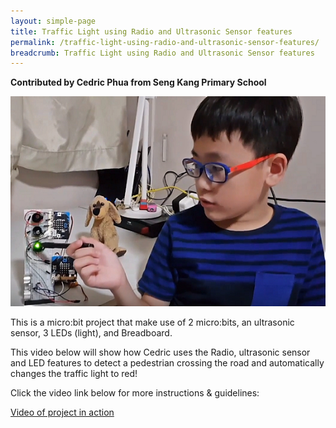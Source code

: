 ```yaml
---
layout: simple-page
title: Traffic Light using Radio and Ultrasonic Sensor features
permalink: /traffic-light-using-radio-and-ultrasonic-sensor-features/
breadcrumb: Traffic Light using Radio and Ultrasonic Sensor features
---
```

**Contributed by Cedric Phua from Seng Kang Primary School**

![1](/images/in-schools/digital-maker/projects/a-better-world/Traffic-Light-using-Radio-and-Ultrasonic-Sensor-features.jpg)

This is a micro:bit project that make use of 2 micro:bits, an ultrasonic sensor, 3 LEDs (light), and Breadboard.

 

This video below will show how Cedric uses the Radio, ultrasonic sensor and LED features to detect a pedestrian crossing the road and automatically changes the traffic light to red!


 
Click the video link below for more instructions & guidelines:<br>

<a href="https://www.youtube.com/watch?v=DvbsrraxLGU" target="_blank">Video of project in action</a><br>

